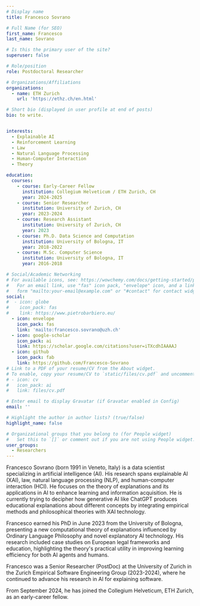 ```yaml
---
# Display name
title: Francesco Sovrano

# Full Name (for SEO)
first_name: Francesco
last_name: Sovrano

# Is this the primary user of the site?
superuser: false

# Role/position
role: Postdoctoral Researcher

# Organizations/Affiliations
organizations:
  - name: ETH Zurich
    url: 'https://ethz.ch/en.html'

# Short bio (displayed in user profile at end of posts)
bio: to write.


interests:
  - Explainable AI
  - Reinforcement Learning
  - Law
  - Natural Language Processing
  - Human-Computer Interaction
  - Theory

education:
  courses:
    - course: Early-Career Fellow
      institution: Collegium Helveticum / ETH Zurich, CH
      year: 2024-2025
    - course: Senior Researcher
      institution: University of Zurich, CH
      year: 2023-2024
    - course: Research Assistant
      institution: University of Zurich, CH
      year: 2023
    - course: Ph.D. Data Science and Computation
      institution: University of Bologna, IT
      year: 2018-2022
    - course: M.Sc. Computer Science
      institution: University of Bologna, IT
      year: 2016-2018

# Social/Academic Networking
# For available icons, see: https://wowchemy.com/docs/getting-started/page-builder/#icons
#   For an email link, use "fas" icon pack, "envelope" icon, and a link in the
#   form "mailto:your-email@example.com" or "#contact" for contact widget.
social:
#  - icon: globe
#    icon_pack: fas
#    link: https://www.pietrobarbiero.eu/
  - icon: envelope
    icon_pack: fas
    link: 'mailto:francesco.sovrano@uzh.ch'
  - icon: google-scholar
    icon_pack: ai
    link: https://scholar.google.com/citations?user=iTXcdhIAAAAJ
  - icon: github
    icon_pack: fab
    link: https://github.com/Francesco-Sovrano
# Link to a PDF of your resume/CV from the About widget.
# To enable, copy your resume/CV to `static/files/cv.pdf` and uncomment the lines below.
# - icon: cv
#   icon_pack: ai
#   link: files/cv.pdf

# Enter email to display Gravatar (if Gravatar enabled in Config)
email: ''

# Highlight the author in author lists? (true/false)
highlight_name: false

# Organizational groups that you belong to (for People widget)
#   Set this to `[]` or comment out if you are not using People widget.
user_groups:
  - Researchers
---
```


Francesco Sovrano (born 1991 in Veneto, Italy) is a data scientist specializing in artificial intelligence (AI). His research spans explainable AI (XAI), law, natural language processing (NLP), and human-computer interaction (HCI). He focuses on the theory of explanations and its applications in AI to enhance learning and information acquisition. He is currently trying to decipher how generative AI like ChatGPT produces educational explanations about different concepts by integrating empirical methods and philosophical theories with XAI technology.

Francesco earned his PhD in June 2023 from the University of Bologna, presenting a new computational theory of explanations influenced by Ordinary Language Philosophy and novel explanatory AI technology. His research included case studies on European legal frameworks and education, highlighting the theory's practical utility in improving learning efficiency for both AI agents and humans.

Francesco was a Senior Researcher (PostDoc) at the University of Zurich in the Zurich Empirical Software Engineering Group (2023-2024), where he continued to advance his research in AI for explaining software.

From September 2024, he has joined the Collegium Helveticum, ETH Zurich, as an early-career fellow.
